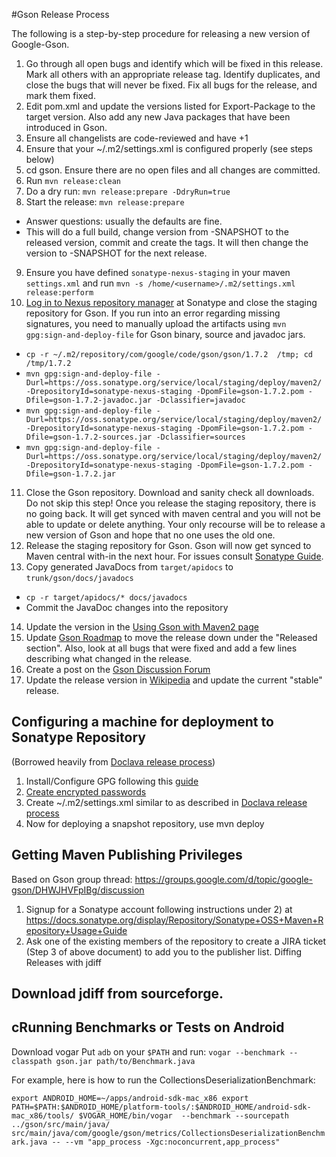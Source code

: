 #Gson Release Process

The following is a step-by-step procedure for releasing a new version of Google-Gson.

1. Go through all open bugs and identify which will be fixed in this release. Mark all others with an appropriate release tag. Identify duplicates, and close the bugs that will never be fixed. Fix all bugs for the release, and mark them fixed.
2. Edit pom.xml and update the versions listed for Export-Package to the target version. Also add any new Java packages that have been introduced in Gson.
3. Ensure all changelists are code-reviewed and have +1
4. Ensure that your ~/.m2/settings.xml is configured properly (see steps below)
5. cd gson. Ensure there are no open files and all changes are committed. 
6. Run `mvn release:clean`
7. Do a dry run: `mvn release:prepare -DdryRun=true`
8. Start the release: `mvn release:prepare`
  * Answer questions: usually the defaults are fine. 
  * This will do a full build, change version from -SNAPSHOT to the released version, commit and create the tags. It will then change the version to -SNAPSHOT for the next release.
9. Ensure you have defined `sonatype-nexus-staging` in your maven `settings.xml` and run `mvn -s /home/<username>/.m2/settings.xml  release:perform`
10. [Log in to Nexus repository manager](https://oss.sonatype.org/index.html#welcome) at Sonatype and close the staging repository for Gson. If you run into an error regarding missing signatures, you need to manually upload the artifacts using `mvn gpg:sign-and-deploy-file` for Gson binary, source and javadoc jars.
  * `cp -r ~/.m2/repository/com/google/code/gson/gson/1.7.2  /tmp; cd /tmp/1.7.2`
  * `mvn gpg:sign-and-deploy-file -Durl=https://oss.sonatype.org/service/local/staging/deploy/maven2/ -DrepositoryId=sonatype-nexus-staging -DpomFile=gson-1.7.2.pom -Dfile=gson-1.7.2-javadoc.jar -Dclassifier=javadoc`
  * `mvn gpg:sign-and-deploy-file -Durl=https://oss.sonatype.org/service/local/staging/deploy/maven2/ -DrepositoryId=sonatype-nexus-staging -DpomFile=gson-1.7.2.pom -Dfile=gson-1.7.2-sources.jar -Dclassifier=sources`
  * `mvn gpg:sign-and-deploy-file -Durl=https://oss.sonatype.org/service/local/staging/deploy/maven2/ -DrepositoryId=sonatype-nexus-staging -DpomFile=gson-1.7.2.pom -Dfile=gson-1.7.2.jar`
11. Close the Gson repository. Download and sanity check all downloads. Do not skip this step! Once you release the staging repository, there is no going back. It will get synced with maven central and you will not be able to update or delete anything. Your only recourse will be to release a new version of Gson and hope that no one uses the old one.
12. Release the staging repository for Gson. Gson will now get synced to Maven central with-in the next hour. For issues consult [Sonatype Guide](https://docs.sonatype.org/display/Repository/Sonatype+OSS+Maven+Repository+Usage+Guide#SonatypeOSSMavenRepositoryUsageGuide-8.ReleaseIt).
13. Copy generated JavaDocs from `target/apidocs` to `trunk/gson/docs/javadocs`
  * `cp -r target/apidocs/* docs/javadocs`
  * Commit the JavaDoc changes into the repository
14. Update the version in the [Using Gson with Maven2 page](https://sites.google.com/site/gson/gson-user-guide/using-gson-with-maven2)
15. Update [Gson Roadmap](https://sites.google.com/site/gson/gson-roadmap) to move the release down under the "Released section". Also, look at all bugs that were fixed and add a few lines describing what changed in the release.
16. Create a post on the [Gson Discussion Forum](http://groups.google.com/group/google-gson)
17. Update the release version in [Wikipedia](http://en.wikipedia.org/wiki/GSON) and update the current "stable" release.

## Configuring a machine for deployment to Sonatype Repository

(Borrowed heavily from [Doclava release process](http://code.google.com/p/doclava/wiki/ProcessRelease))
1. Install/Configure GPG following this [guide](http://www.sonatype.com/people/2010/01/how-to-generate-pgp-signatures-with-maven/)
2. [Create encrypted passwords](http://maven.apache.org/guides/mini/guide-encryption.html)
3. Create ~/.m2/settings.xml similar to as described in [Doclava release process](https://code.google.com/p/doclava/wiki/ProcessRelease)
4. Now for deploying a snapshot repository, use mvn deploy

## Getting Maven Publishing Privileges
Based on Gson group thread: https://groups.google.com/d/topic/google-gson/DHWJHVFpIBg/discussion

1. Signup for a Sonatype account following instructions under 2) at https://docs.sonatype.org/display/Repository/Sonatype+OSS+Maven+Repository+Usage+Guide
2. Ask one of the existing members of the repository to create a JIRA ticket (Step 3 of above document) to add you to the publisher list.
Diffing Releases with jdiff

## Download jdiff from sourceforge.

## cRunning Benchmarks or Tests on Android

Download vogar
Put `adb` on your `$PATH` and run:
`vogar --benchmark --classpath gson.jar path/to/Benchmark.java`

For example, here is how to run the CollectionsDeserializationBenchmark:

`export ANDROID_HOME=~/apps/android-sdk-mac_x86
export PATH=$PATH:$ANDROID_HOME/platform-tools/:$ANDROID_HOME/android-sdk-mac_x86/tools/
$VOGAR_HOME/bin/vogar  --benchmark --sourcepath ../gson/src/main/java/  src/main/java/com/google/gson/metrics/CollectionsDeserializationBenchmark.java -- --vm "app_process -Xgc:noconcurrent,app_process"`
